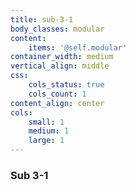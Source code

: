 ```yaml
---
title: sub-3-1
body_classes: modular
content:
    items: '@self.modular'
container_width: medium
vertical_align: middle
css:
    cols_status: true
    cols_count: 1
content_align: center
cols:
    small: 1
    medium: 1
    large: 1
---
```


### Sub 3-1